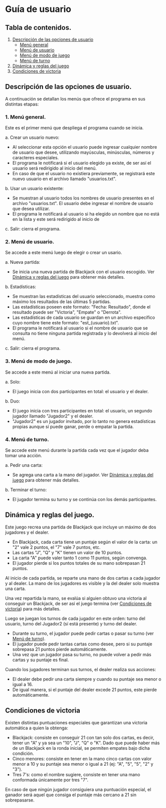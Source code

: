 # Guía de usuario

## Tabla de contenidos.

1. [Descripción de las opciones de usuario](#descripción-de-las-opciones-de-usuario)
    - [Menú general](#1-menú-general)
    - [Menú de usuario](#2-menú-de-usuario)
    - [Menú de modo de juego](#3-menú-de-modo-de-juego)
    - [Menú de turno](#4-menú-de-turno)
2. [Dinámica y reglas del juego](#dinámica-y-reglas-del-juego)
3. [Condiciones de victoria](#condiciones-de-victoria)

## Descripción de las opciones de usuario.

A continuación se detallan los menús que ofrece el programa en sus distintas etapas:

### 1. Menú general. 
Este es el primer menú que despliega el programa cuando se inicia.

a. Crear un usuario nuevo: 
- Al seleccionar esta opción el usuario puede ingresar cualquier nombre de usuario que desee, utilizando mayúsculas, minúsculas, números y caracteres especiales. 
- El programa le notificará si el usuario elegido ya existe, de ser así el usuario será redirigido al inicio del menú.
- En caso de que el usuario no existiera previamente, se registrará este nuevo usuario en el archivo llamado "usuarios.txt".
   
b. Usar un usuario existente:
- Se muestran al usuario todos los nombres de usuario presentes en el archivo "usuarios.txt". El usuario debe ingresar el nombre de usuario que desea utilizar.
- El programa le notificará al usuario si ha elegido un nombre que no está en la lista y este será redirigido al inicio de 

c. Salir: cierra el programa.

### 2. Menú de usuario. 
Se accede a este menú luego de elegir o crear un usario.

a. Nueva partida: 
- Se inicia una nueva partida de Blackjack con el usuario escogido. Ver [Dinámica y reglas del juego](#dinámica-y-reglas-del-juego) para obtener más detalles.
   
b. Estadísticas:

- Se muestran las estadísticas del usuario seleccionado, muestra como máximo los resultados de las últimas 5 partidas.
- Las estadísticas poseen este formato: "Fecha: Resultado", donde el resultado puede ser "Victoria", "Empate" o "Derrota".
- Las estadísticas de cada usuario se guardan en un archivo específico cuyo nombre tiene este formato: "est_{usuario}.txt".
- El programa le notificará al usuario si el nombre de usuario que se consulta no tiene ninguna partida registrada y lo devolverá al inicio del menú.

c. Salir: cierra el programa.

### 3. Menú de modo de juego. 
Se accede a este menú al iniciar una nueva partida.

a. Solo: 
- El juego inicia con dos participantes en total: el usuario y el dealer.

b. Duo: 
- El juego inicia con tres participantes en total: el usuario, un segundo jugador llamado "Jugador2" y el dealer.
- "Jugador2" es un jugador invitado, por lo tanto no genera estadísticas propias aunque sí puede ganar, perde o empatar la partida.


### 4. Menú de turno. 
Se accede este menú durante la partida cada vez que el jugador deba tomar una acción.

a. Pedir una carta:
- Se agrega una carta a la mano del jugador. Ver [Dinámica y reglas del juego](#dinámica-y-reglas-del-juego) para obtener más detalles.
   
b. Terminar el turno:
- El jugador termina su turno y se continúa con los demás participantes.

## Dinámica y reglas del juego.

Este juego recrea una partida de Blackjack que incluye un máximo de dos jugadores y el dealer. 
- En Blackjack, cada carta tiene un puntaje según el valor de la carta: un "2" vale 2 puntos, el "7" vale 7 puntos, etc.
- Las cartas "J", "Q" y "K" tienen un valor de 10 puntos.
- La carta "A" puede valer tanto 1 como 11 puntos, según convenga.
- El jugador pierde si los puntos totales de su mano sobrepasan 21 puntos.

Al inicio de cada partida, se reparte una mano de dos cartas a cada jugador y al dealer. La mano de los jugadores es visible y la del dealer solo muestra una carta.

Una vez repartida la mano, se evalúa si alguien obtuvo una victoria al conseguir un Blackjack, de ser así el juego termina (ver [Condiciones de victoria](#condiciones-de-victoria)) para más detalles.

Luego se juegan los turnos de cada jugador en este orden: turno del usuario, turno del Jugador2 (sí está presente) y turno del dealer.
- Durante su turno, el jugador puede pedir cartas o pasar su turno (ver [Menú de turno](#4-menú-de-turno)).
- El jugador puede pedir tantas cartas como desee, pero si su puntaje sobrepasa 21 puntos pierde automáticamente.
- Una vez que un jugador pasa su turno, no puede volver a pedir más cartas y su puntaje es final.

Cuando los jugadores terminan sus turnos, el dealer realiza sus acciones:
- El dealer debe pedir una carta siempre y cuando su puntaje sea menor o igual a 16.
- De igual manera, si el puntaje del dealer excede 21 puntos, este pierde automáticamente.

## Condiciones de victoria
Existen distintas puntuaciones especiales que garantizan una victoria automática a quien la obtenga:
- Blackjack: consiste en conseguir 21 con tan solo dos cartas, es decir, tener un "A" y ya sea un "10", "J", "Q" o "K". Dado que puede haber más de un Blackjack en la ronda inicial, se permiten empates bajo dicha condición.
- Cinco menores: consiste en tener en la mano cinco cartas con valor menor a 10 y su puntaje sea menor o igual a 21 (ej: "A", "5", "5", "2" y "3").
- Tres 7's: como el nombre sugiere, consiste en tener una mano conformada únicamente por tres "7".

En caso de que ningún jugador consiguiera una puntuación especial, el ganador será aquel que consiga el puntaje más cercano a 21 sin sobrepasarse.